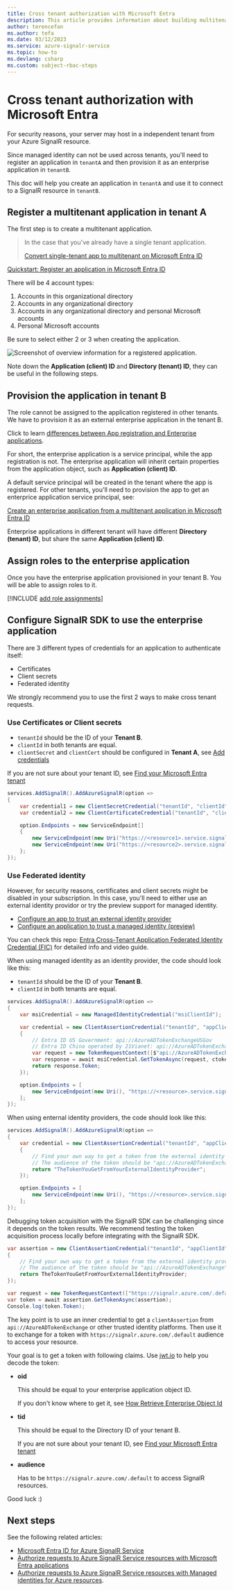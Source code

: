 ```yaml
---
title: Cross tenant authorization with Microsoft Entra
description: This article provides information about building multitenant applications and configure authorization in SignalR.
author: terencefan
ms.author: tefa
ms.date: 03/12/2023
ms.service: azure-signalr-service
ms.topic: how-to
ms.devlang: csharp
ms.custom: subject-rbac-steps
---
```


# Cross tenant authorization with Microsoft Entra

For security reasons, your server may host in a independent tenant from your Azure SignalR resource.

Since managed identity can not be used across tenants, you'll need to register an application in `tenantA` and then provision it as an enterprise application in `tenantB`.

This doc will help you create an application in `tenantA` and use it to connect to a SignalR resource in `tenantB`.

## Register a multitenant application in tenant A

The first step is to create a multitenant application.

> In the case that you've already have a single tenant application.
>
> [Convert single-tenant app to multitenant on Microsoft Entra ID](/entra/identity-platform/howto-convert-app-to-be-multi-tenant)

[Quickstart: Register an application in Microsoft Entra ID](/entra/identity-platform/quickstart-register-app)

There will be 4 account types:

1. Accounts in this organizational directory
2. Accounts in any organizational directory	
3. Accounts in any organizational directory and personal Microsoft accounts
4. Personal Microsoft accounts

Be sure to select either 2 or 3 when creating the application.

![Screenshot of overview information for a registered application.](./media/signalr-howto-authorize-application/application-overview.png)

Note down the **Application (client) ID** and **Directory (tenant) ID**, they can be useful in the following steps.

## Provision the application in tenant B

The role cannot be assigned to the application registered in other tenants. We have to provision it as an external enterprise application in the tenant B.

Click to learn [differences between App registration and Enterprise applications](/answers/questions/270680/app-registration-vs-enterprise-applications).

For short, the enterprise application is a service principal, while the app registration is not. The enterprise application will inherit certain properties from the application object, such as **Application (client) ID**. 

A default service principal will be created in the tenant where the app is registered. For other tenants, you'll need to provision the app to get an enterprice application service principal, see:

[Create an enterprise application from a multitenant application in Microsoft Entra ID](/entra/identity/enterprise-apps/create-service-principal-cross-tenant)

Enterprise applications in different tenant will have different **Directory (tenant) ID**, but share the same **Application (client) ID**.

## Assign roles to the enterprise application

Once you have the enterprise application provisioned in your tenant B. You will be able to assign roles to it.

[!INCLUDE [add role assignments](includes/signalr-add-role-assignments.md)]

## Configure SignalR SDK to use the enterprise application

There are 3 different types of credentials for an application to authenticate itself:

- Certificates
- Client secrets
- Federated identity

We strongly recommend you to use the first 2 ways to make cross tenant requests.

### Use Certificates or Client secrets

- `tenantId` should be the ID of your **Tenant B**.
- `clientId` in both tenants are equal.
- `clientSecret` and `clientCert` should be configured in **Tenant A**, see [Add credentials](/entra/identity-platform/quickstart-register-app?tabs=certificate%2Cexpose-a-web-api#add-credentials)

If you are not sure about your tenant ID, see [Find your Microsoft Entra tenant](/azure/azure-portal/get-subscription-tenant-id#find-your-microsoft-entra-tenant)

```csharp
services.AddSignalR().AddAzureSignalR(option =>
{
    var credential1 = new ClientSecretCredential("tenantId", "clientId", "clientSecret");
    var credential2 = new ClientCertificateCredential("tenantId", "clientId", "path-to-cert");

    option.Endpoints = new ServiceEndpoint[]
    {
        new ServiceEndpoint(new Uri("https://<resource1>.service.signalr.net"), credential1),
        new ServiceEndpoint(new Uri("https://<resource2>.service.signalr.net"), credential2),
    };
});
```

### Use Federated identity

However, for security reasons, certificates and client secrets might be disabled in your subscription. In this case, you'll need to either use an external identity providor or try the preview support for managed identity.

- [Configure an app to trust an external identity provider](/entra/workload-id/workload-identity-federation-create-trust)
- [Configure an application to trust a managed identity (preview)](/entra/workload-id/workload-identity-federation-config-app-trust-managed-identity)

You can check this repo: [Entra Cross-Tenant Application Federated Identity Credential (FIC)](https://github.com/arsenvlad/entra-cross-tenant-app-fic-managed-identity) for detailed info and video guide.

When using managed identity as an identity provider, the code should look like this:

- `tenantId` should be the ID of your **Tenant B**.
- `clientId` in both tenants are equal.

```csharp
services.AddSignalR().AddAzureSignalR(option =>
{
    var msiCredential = new ManagedIdentityCredential("msiClientId");

    var credential = new ClientAssertionCredential("tenantId", "appClientId", async (ctoken) =>
    {
        // Entra ID US Government: api://AzureADTokenExchangeUSGov
        // Entra ID China operated by 21Vianet: api://AzureADTokenExchangeChina
        var request = new TokenRequestContext([$"api://AzureADTokenExchange/.default"]);
        var response = await msiCredential.GetTokenAsync(request, ctoken).ConfigureAwait(false);
        return response.Token;
    });

    option.Endpoints = [
        new ServiceEndpoint(new Uri(), "https://<resource>.service.signalr.net"), credential);
    ];
});
```

When using enternal identity providers, the code should look like this:

```csharp
services.AddSignalR().AddAzureSignalR(option =>
{
    var credential = new ClientAssertionCredential("tenantId", "appClientId", async (ctoken) =>
    {
        // Find your own way to get a token from the external identity provider.
        // The audience of the token should be "api://AzureADTokenExchange", as it is the recommended value.
        return "TheTokenYouGetFromYourExternalIdentityProvider";
    });

    option.Endpoints = [
        new ServiceEndpoint(new Uri(), "https://<resource>.service.signalr.net"), credential);
    ];
});
```

Debugging token acquisition with the SignalR SDK can be challenging since it depends on the token results. 
We recommend testing the token acquisition process locally before integrating with the SignalR SDK.

```csharp
var assertion = new ClientAssertionCredential("tenantId", "appClientId", async (ctoken) =>
{
    // Find your own way to get a token from the external identity provider.
    // The audience of the token should be "api://AzureADTokenExchange", as it is the recommended value.
    return TheTokenYouGetFromYourExternalIdentityProvider;
});

var request = new TokenRequestContext(["https://signalr.azure.com/.default");
var token = await assertion.GetTokenAsync(assertion);
Console.log(token.Token);
```

The key point is to use an inner credential to get a `clientAssertion` from `api://AzureADTokenExchange` or other trusted identity platforms. Then use it to exchange for a token with `https://signalr.azure.com/.default` audience to access your resource.

Your goal is to get a token with following claims. Use [jwt.io](https://jwt.io/) to help you decode the token:

- **oid**

  This should be equal to your enterprise application object ID. 

  If you don't know where to get it, see [How Retrieve Enterprise Object Id](/answers/questions/1007608/how-retrieve-enterprise-object-id-from-azure-activ)

- **tid**

  This should be equal to the Directory ID of your tenant B. 

  If you are not sure about your tenant ID, see [Find your Microsoft Entra tenant](/azure/azure-portal/get-subscription-tenant-id#find-your-microsoft-entra-tenant)

- **audience**

  Has to be `https://signalr.azure.com/.default` to access SignalR resources.

Good luck :)

## Next steps

See the following related articles:

- [Microsoft Entra ID for Azure SignalR Service](signalr-concept-authorize-azure-active-directory.md)
- [Authorize requests to Azure SignalR Service resources with Microsoft Entra applications](signalr-howto-authorize-application.md)
- [Authorize requests to Azure SignalR Service resources with Managed identities for Azure resources](./signalr-howto-authorize-managed-identity.md).